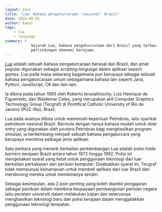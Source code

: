 ```yaml
---
layout: post
title: "Lua: Bahasa pengaturcaraan 'nasional' Brazil"
date: 2018-08-01
author: kamal
tags:
    - lua
    - language
summary: >
            Sejarah Lua, bahasa pengaturcaraan dari Brazil yang terhasil daripada polisi
            perlindungan ekonomi kerajaan.
---
```


[Lua](https://www.lua.org/) adalah sebuah bahasa pengaturcaraan berasal dari Brazil, dan amat popular digunakan sebagai *scripting language* dalam aplikasi seperti *games*. Lua pada masa sekarang bagaimana pun berupaya sebagai sebuah bahasa pengaturcaraan umum sebagaimana bahasa lain seperti Java, Python, JavaScript, C# dan lain-lain.

Ia dibina pada tahun 1993 oleh Roberto Ierusalimschy, Luiz Henrique de Figueiredo, dan Waldemar Celes, yang merupakan ahli Computer Graphics Technology Group (Tecgraf) di Pontifical Catholic University of Rio de Janeiro (PUC-Rio), Brazil.

<!--more-->

Lua pada asalnya dibina untuk memenuhi keperluan Petrobras, iaitu syarikat petroleum nasional Brazil. Bermula dengan hanya bahasa mudah untuk *data entry* yang digunakan oleh jurutera Petrobras bagi menghasilkan program simulasi, ia berkembang menjadi sebuah bahasa pengaturcara yang berupaya membina pelbagai jenis aplikasi.

Satu perkara yang menarik berkaitan perkembangan Lua adalah polisi *trade barriers* kerajaan Brazil antara tahun 1972 hingga 1992. Polisi ini mengenakan syarat yang ketat untuk penggunaan teknologi dari luar berkaitan perkakasan dan perisian komputer. Disebabkan syarat ini, Tecgraf tidak mempunyai kemampuan untuk membeli aplikasi dari luar Brazil dan mendorong mereka untuk membinanya sendiri.

Sebagai kesimpulan, ada 2 poin penting yang boleh diambil pengajaran sebagai panduan dalam membina keupayaan pembangunan perisian negara iaitu peranan universiti dalam melakukan kajian dan seterusnya menghasilkan teknologi baru dan polisi kerajaan dalam menggalakkan penggunaan teknologi tempatan.
